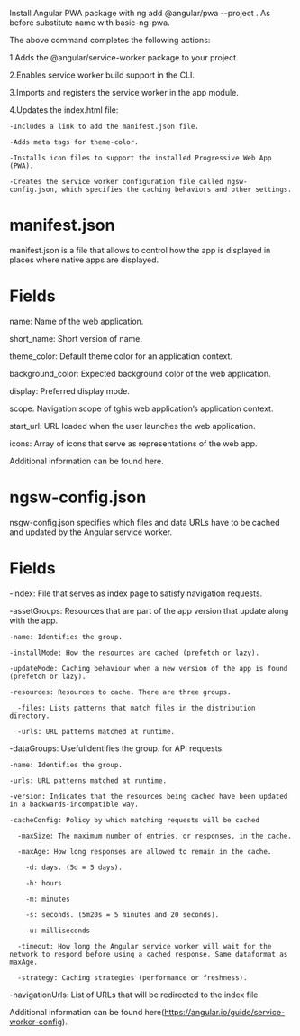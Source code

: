 Install Angular PWA package with ng add @angular/pwa --project <name>. As before substitute name with basic-ng-pwa.

The above command completes the following actions:

1.Adds the @angular/service-worker package to your project.

2.Enables service worker build support in the CLI.

3.Imports and registers the service worker in the app module.

4.Updates the index.html file:

    -Includes a link to add the manifest.json file.

    -Adds meta tags for theme-color.

    -Installs icon files to support the installed Progressive Web App (PWA).

    -Creates the service worker configuration file called ngsw-config.json, which specifies the caching behaviors and other settings.

# manifest.json

manifest.json is a file that allows to control how the app is displayed in places where native apps are displayed.

# Fields

name: Name of the web application.

short_name: Short version of name.

theme_color: Default theme color for an application context.

background_color: Expected background color of the web application.

display: Preferred display mode.

scope: Navigation scope of tghis web application’s application context.

start_url: URL loaded when the user launches the web application.

icons: Array of icons that serve as representations of the web app.

Additional information can be found here.

# ngsw-config.json

nsgw-config.json specifies which files and data URLs have to be cached and updated by the Angular service worker.

# Fields

-index: File that serves as index page to satisfy navigation requests.

-assetGroups: Resources that are part of the app version that update along with the app.

    -name: Identifies the group.

    -installMode: How the resources are cached (prefetch or lazy).

    -updateMode: Caching behaviour when a new version of the app is found (prefetch or lazy).

    -resources: Resources to cache. There are three groups.

      -files: Lists patterns that match files in the distribution directory.

      -urls: URL patterns matched at runtime.

-dataGroups: UsefulIdentifies the group. for API requests.

    -name: Identifies the group.

    -urls: URL patterns matched at runtime.

    -version: Indicates that the resources being cached have been updated in a backwards-incompatible way.

    -cacheConfig: Policy by which matching requests will be cached

      -maxSize: The maximum number of entries, or responses, in the cache.

      -maxAge: How long responses are allowed to remain in the cache.

        -d: days. (5d = 5 days).

        -h: hours

        -m: minutes

        -s: seconds. (5m20s = 5 minutes and 20 seconds).

        -u: milliseconds

      -timeout: How long the Angular service worker will wait for the network to respond before using a cached response. Same dataformat as maxAge.

      -strategy: Caching strategies (performance or freshness).

-navigationUrls: List of URLs that will be redirected to the index file.

Additional information can be found here(https://angular.io/guide/service-worker-config).
